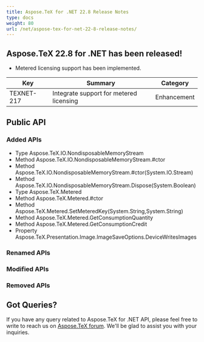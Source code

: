 ```yaml
---
title: Aspose.TeX for .NET 22.8 Release Notes
type: docs
weight: 80
url: /net/aspose-tex-for-net-22-8-release-notes/
---
```


## Aspose.TeX 22.8 for .NET has been released!

 * Metered licensing support has been implemented.

| Key | Summary | Category |
|---|---|---|
| TEXNET-217 | Integrate support for metered licensing | Enhancement |
 
## Public API
### Added APIs
 * Type Aspose.TeX.IO.NondisposableMemoryStream
 * Method Aspose.TeX.IO.NondisposableMemoryStream.#ctor
 * Method Aspose.TeX.IO.NondisposableMemoryStream.#ctor(System.IO.Stream)
 * Method Aspose.TeX.IO.NondisposableMemoryStream.Dispose(System.Boolean)
 * Type Aspose.TeX.Metered
 * Method Aspose.TeX.Metered.#ctor
 * Method Aspose.TeX.Metered.SetMeteredKey(System.String,System.String)
 * Method Aspose.TeX.Metered.GetConsumptionQuantity
 * Method Aspose.TeX.Metered.GetConsumptionCredit
 * Property Aspose.TeX.Presentation.Image.ImageSaveOptions.DeviceWritesImages

### Renamed APIs

### Modified APIs

### Removed APIs


## Got Queries?
If you have any query related to Aspose.TeX for .NET API, please feel free to write to reach us on [Aspose.TeX forum](https://forum.aspose.com/c/tex/). We'll be glad to assist you with your inquiries.
